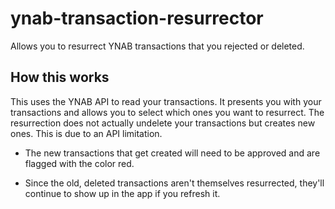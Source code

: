 # ynab-transaction-resurrector

Allows you to resurrect YNAB transactions that you rejected or deleted.

## How this works

This uses the YNAB API to read your transactions. It presents you with your transactions and allows you to select which ones you want to resurrect. The resurrection does not actually undelete your transactions but creates new ones. This is due to an API limitation.

- The new transactions that get created will need to be approved and are flagged with the color red.

- Since the old, deleted transactions aren't themselves resurrected, they'll continue to show up in the app if you refresh it.
